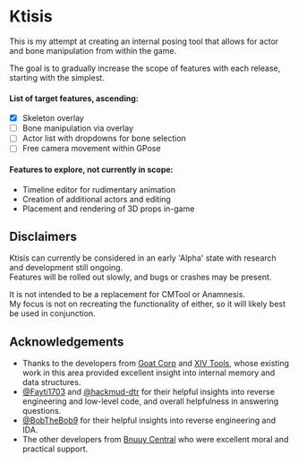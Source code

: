 # Ktisis

This is my attempt at creating an internal posing tool that allows for actor and bone manipulation from within the game.

The goal is to gradually increase the scope of features with each release, starting with the simplest.

#### List of target features, ascending:
- [x] Skeleton overlay
- [ ] Bone manipulation via overlay
- [ ] Actor list with dropdowns for bone selection
- [ ] Free camera movement within GPose

#### Features to explore, not currently in scope:
- Timeline editor for rudimentary animation
- Creation of additional actors and editing
- Placement and rendering of 3D props in-game

## Disclaimers

Ktisis can currently be considered in an early 'Alpha' state with research and development still ongoing.
<br/>
Features will be rolled out slowly, and bugs or crashes may be present.

It is not intended to be a replacement for CMTool or Anamnesis.
<br/>
My focus is not on recreating the functionality of either, so it will likely best be used in conjunction.

## Acknowledgements

- Thanks to the developers from [Goat Corp](https://github.com/goatcorp) and [XIV Tools](https://github.com/XIV-Tools), whose existing work in this area provided excellent insight into internal memory and data structures.
- [@Fayti1703](https://github.com/Fayti1703) and [@hackmud-dtr](https://github.com/hackmud-dtr) for their helpful insights into reverse engineering and low-level code, and overall helpfulness in answering questions.
- [@BobTheBob9](https://github.com/BobTheBob9) for their helpful insights into reverse engineering and IDA.
- The other developers from [Bnuuy Central](https://github.com/Bnuuy-Central) who were excellent moral and practical support.